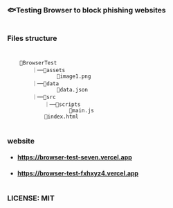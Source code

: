 #

### 🐟Testing Browser to block phishing websites

#

### Files structure

#

```
    📁BrowserTest
        ｜──📁assets
                📄image1.png
        ｜──📁data
                📜data.json
        ｜──📁src
            ｜──📁scripts
                    📄main.js
            📄index.html
```

#

### website

- #### https://browser-test-seven.vercel.app

- #### https://browser-test-fxhxyz4.vercel.app

#

### LICENSE: **MIT**

#
